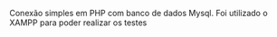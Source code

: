 Conexão simples em PHP com banco de dados Mysql. Foi utilizado o XAMPP para poder realizar os testes
